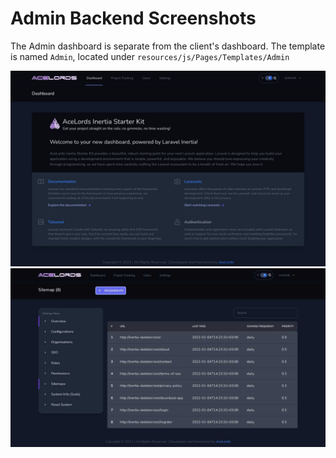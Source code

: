 # Admin Backend Screenshots
The Admin dashboard is separate from the client's dashboard. The template is named `Admin`, located under `resources/js/Pages/Templates/Admin`

![Screenshot 1](admin-dashboard-1.jpg)
![Screenshot 2](admin-settings-sitemaps.jpg)
